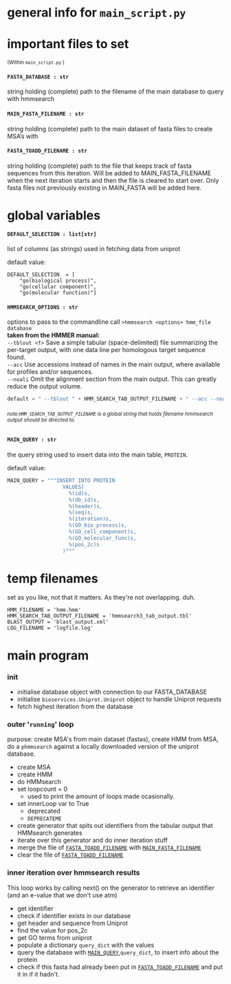 # general info for `main_script.py`

# important files to set
<sub>  (Within `main_script.py` ) </sub>
#### `FASTA_DATABASE : str `
string holding (complete) path to the filename of the main database to query with hmmsearch

#### `MAIN_FASTA_FILENAME : str`
string holding (complete) path to the main dataset of fasta files to create MSA’s with

#### `FASTA_TOADD_FILENAME : str `
string holding (complete) path to the file that keeps track of fasta sequences from this iteration. Will be added to MAIN_FASTA_FILENAME when the next iteration starts and then the file is cleared to start over. Only fasta files not previously existing in MAIN_FASTA will be added here.

# global variables
#### `DEFAULT_SELECTION : list[str]`
list of columns (as strings) used in fetching data from uniprot

default value:
```
DEFAULT_SELECTION  = [
    "go(biological process)",
    "go(cellular component)",
    "go(molecular function)"]
```


#### `HMMSEARCH_OPTIONS : str`
options to pass to the commandline call `>hmmsearch <options> hmm_file database`  
<b>taken from the HMMER manual:</b>  
`--tblout <f>` Save a simple tabular (space-delimited) file summarizing the
per-target output, with one data line per homologous target
sequence found.   
`--acc` Use accessions instead of names in the main output, where
available for profiles and/or sequences.  
`--noali` Omit the alignment section from the main output. This can greatly reduce the output volume.


```python
default = " --tblout " + HMM_SEARCH_TAB_OUTPUT_FILENAME + " --acc --noali "
```
###### <sub>note:`HMM_SEARCH_TAB_OUTPUT_FILENAME` is a global string that holds filename hmmsearch output should be directed to.  </sub>


#### `MAIN_QUERY : str`
the query string used to insert data into the main table, `PROTEIN`.

default value:
```python
MAIN_QUERY = """INSERT INTO PROTEIN
                  VALUES(
                    %(id)s,
                    %(db_id)s,
                    %(header)s,
                    %(seq)s,
                    %(iteration)s,
                    %(GO_bio_process)s,
                    %(GO_cell_component)s,
                    %(GO_molecular_func)s,
                    %(pos_2c)s
                  )"""

```

# temp filenames
set as you like, not that it matters. As they're not overlapping. duh.
```MSA_FILENAME = 'msa.msa'
HMM_FILENAME = 'hmm.hmm'
HMM_SEARCH_TAB_OUTPUT_FILENAME = 'hmmsearch3_tab_output.tbl'
BLAST_OUTPUT = 'blast_output.xml'
LOG_FILENAME = 'logfile.log'
```

# main program
### init
- initialise database object with connection to our FASTA_DATABASE
- initialise `bioservices.Uniprot.Uniprot` object to handle Uniprot requests
- fetch highest iteration from the database

### outer '`running`' loop
purpose: create MSA's from main dataset (fastas), create HMM from MSA, do a `phmmsearch` against a locally downloaded version of the uniprot database.
- create MSA
- create HMM
- do HMMsearch
- set loopcount = 0
  - used to print the amount of loops made ocasionally.
- set innerLoop var to True
  - deprecated
  - `DEPRECATEME`
- create generator that spits out identifiers from the tabular output that HMMsearch generates
- iterate over this generator and do inner iteration stuff
- merge the file of [`FASTA_TOADD_FILENAME`](FASTA_TOADD_FILENAME) with [`MAIN_FASTA_FILENAME`](MAIN_FASTA_FILENAME)
- clear the file of [`FASTA_TOADD_FILENAME`](FASTA_TOADD_FILENAME) 


### inner iteration over hmmsearch results
This loop works by calling next() on the generator to retrieve an identifier (and an e-value that we don't use atm)
- get identifier
- check if identifier exists in our database  
- get header and sequence from Uniprot
- find the value for pos_2c
- get GO terms from uniprot
- populate a dictionary `query_dict` with the values  
- query the database with [`MAIN_QUERY`](MAIN_QUERY),`query_dict`, to insert info about the protein
- check if this fasta had already been put in [`FASTA_TOADD_FILENAME`](FASTA_TOADD_FILENAME) and put it in if it hadn't.
